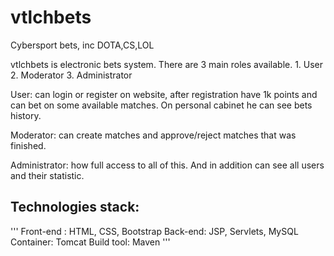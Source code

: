 # vtlchbets
Cybersport bets, inc DOTA,CS,LOL

vtlchbets is  electronic bets system.
There are 3 main roles available.
     1.  User
     2.  Moderator 
     3.  Administrator

User: can login or register on website, after registration have 1k points and can bet on some available matches. On             personal cabinet he can see bets history.

Moderator: can create matches and approve/reject matches that was finished.

Administrator: how full access to all of this. And in addition can see all users and their statistic.

## Technologies stack: ##
'''
    Front-end : HTML, CSS, Bootstrap
    Back-end: JSP, Servlets, MySQL
    Container: Tomcat
    Build tool: Maven
'''